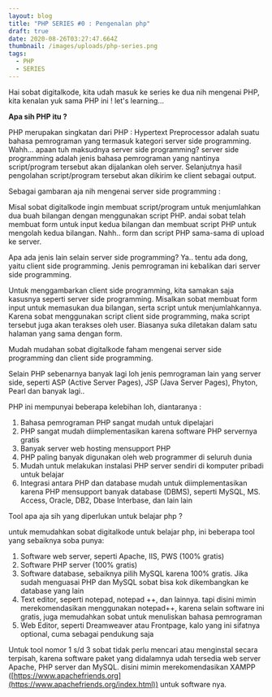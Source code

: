 ```yaml
---
layout: blog
title: "PHP SERIES #0 : Pengenalan php"
draft: true
date: 2020-08-26T03:27:47.664Z
thumbnail: /images/uploads/php-series.png
tags:
  - PHP
  - SERIES
---
```

Hai sobat digitalkode, kita udah masuk ke series ke dua nih mengenai PHP, kita kenalan yuk sama PHP ini ! let's learning...

**Apa sih PHP itu ?**

PHP merupakan singkatan dari PHP : Hypertext Preprocessor adalah suatu bahasa pemrograman yang termasuk kategori server side programming. Wahh... apaan tuh maksudnya server side programming? server side programming adalah jenis bahasa pemrograman yang nantinya script/program tersebut akan dijalankan oleh server. Selanjutnya hasil pengolahan script/program tersebut akan dikirim ke client sebagai output.

Sebagai gambaran aja nih mengenai server side programming :

Misal sobat digitalkode ingin membuat script/program untuk menjumlahkan dua buah bilangan dengan menggunakan script PHP. andai sobat telah membuat form untuk input kedua bilangan dan membuat script PHP untuk mengolah kedua bilangan. Nahh.. form dan script PHP sama-sama di upload ke server.

Apa ada jenis lain selain server side programming? Ya.. tentu ada dong, yaitu client side programming. Jenis pemrograman ini kebalikan dari server side programming. 

Untuk menggambarkan client side programming, kita samakan saja kasusnya seperti server side programming. Misalkan sobat membuat form input untuk memasukan dua bilangan, serta script untuk menjumlahkannya. Karena sobat menggunakan script client side programming, maka script tersebut juga akan terakses oleh user. Biasanya suka diletakan dalam satu halaman yang sama dengan form.

Mudah mudahan sobat digitalkode faham mengenai server side programming dan client side programming.

Selain PHP sebenarnya banyak lagi loh jenis pemrograman lain yang server side, seperti ASP (Active Server Pages), JSP (Java Server Pages), Phyton, Pearl dan banyak lagi.. 

PHP ini mempunyai beberapa kelebihan loh, diantaranya :

1. Bahasa pemrograman PHP sangat mudah untuk dipelajari
2. PHP sangat mudah diimplementasikan karena software PHP servernya gratis
3. Banyak server web hosting mensupport PHP
4. PHP paling banyak digunakan oleh web programmer di seluruh dunia
5. Mudah untuk melakukan instalasi PHP server sendiri di komputer pribadi untuk belajar
6. Integrasi antara PHP dan database mudah untuk diimplementasikan karena PHP mensupport banyak database (DBMS), seperti MySQL, MS. Access, Oracle, DB2, Dbase Interbase, dan lain lain

Tool apa aja sih yang diperlukan untuk belajar php ?

untuk memudahkan sobat digitalkode untuk belajar php, ini beberapa tool yang sebaiknya soba punya:

1. Software web server, seperti Apache, IIS, PWS (100% gratis)
2. Software PHP server (100% gratis)
3. Software database, sebaiknya pilih MySQL karena 100% gratis. Jika sudah menguasai PHP dan MySQL sobat bisa kok dikembangkan ke database yang lain
4. Text editor, seperti notepad, notepad ++, dan lainnya. tapi disini mimin merekomendasikan menggunakan notepad++, karena selain software ini gratis, juga memudahkan sobat untuk menuliskan bahasa pemrograman
5. Web Editor, seperti Dreamweaver atau Frontpage, kalo yang ini sifatnya optional, cuma sebagai pendukung saja

Untuk tool nomor 1 s/d 3 sobat tidak perlu mencari atau menginstal secara terpisah, karena software paket yang didalamnya udah tersedia web server Apache, PHP server dan MySQL. disini mimin merekomendasikan XAMPP ([https://www.apachefriends.org](https://www.apachefriends.org/index.html)) untuk software nya.